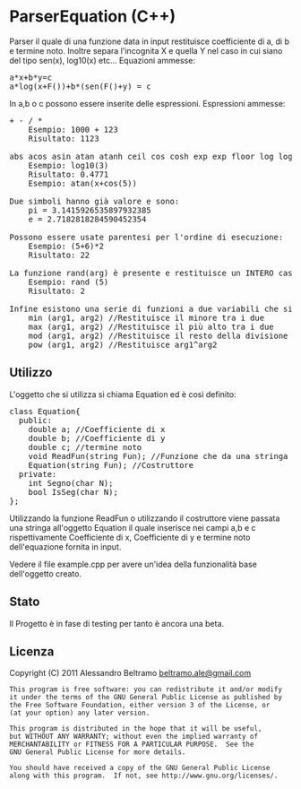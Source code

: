 ParserEquation (C++)
==========

Parser il quale di una funzione data in input restituisce coefficiente di a, di b e termine noto.
Inoltre separa l'incognita X e quella Y nel caso in cui siano del tipo sen(x), log10(x) etc...
Equazioni ammesse:
<pre>
a*x+b*y=c
a*log(x+F())+b*(sen(F()+y) = c
</pre>
In a,b o c possono essere inserite delle espressioni.
Espressioni ammesse:
<pre>
+ - / *
	Esempio: 1000 + 123
	Risultato: 1123

abs acos asin atan atanh ceil cos cosh exp exp floor log log10 sin sinh sqrt tan tanh
	Esempio: log10(3)
	Risultato: 0.4771
	Esempio: atan(x+cos(5))

Due simboli hanno gi&agrave; valore e sono:
	pi = 3.1415926535897932385
	e = 2.7182818284590452354

Possono essere usate parentesi per l'ordine di esecuzione:
	Esempio: (5+6)*2
	Risultato: 22
	
La funzione rand(arg) &egrave; presente e restituisce un INTERO casuale da 0 ad arg
	Esempio: rand (5)
	Risultato: 2
	
Infine esistono una serie di funzioni a due variabili che si possono utilizzare:
	min (arg1, arg2) //Restituisce il minore tra i due
	max (arg1, arg2) //Restituisce il pi&ugrave; alto tra i due
	mod (arg1, arg2) //Restituisce il resto della divisione tra i due
	pow (arg1, arg2) //Restituisce arg1^arg2
</pre>

Utilizzo
------

L'oggetto che si utilizza si chiama Equation ed &egrave; cos&igrave; definito:
<pre>
class Equation{  
  public:    
    double a; //Coefficiente di x
    double b; //Coefficiente di y
    double c; //termine noto
    void ReadFun(string Fun); //Funzione che da una stringa estrapola a,b e c
    Equation(string Fun); //Costruttore
  private:
    int Segno(char N);
    bool IsSeg(char N);
};
</pre>

Utilizzando la funzione ReadFun o utilizzando il costruttore viene passata una stringa all'oggetto Equation il quale inserisce nei campi a,b e c rispettivamente Coefficiente di x, Coefficiente di y e termine noto dell'equazione fornita in input.

Vedere il file example.cpp per avere un'idea della funzionalit&agrave; base dell'oggetto creato.

Stato
------

Il Progetto &egrave; in fase di testing per tanto &egrave; ancora una beta.

Licenza
-------
Copyright (C) 2011  Alessandro Beltramo <beltramo.ale@gmail.com>

    This program is free software: you can redistribute it and/or modify
    it under the terms of the GNU General Public License as published by
    the Free Software Foundation, either version 3 of the License, or
    (at your option) any later version.

    This program is distributed in the hope that it will be useful,
    but WITHOUT ANY WARRANTY; without even the implied warranty of
    MERCHANTABILITY or FITNESS FOR A PARTICULAR PURPOSE.  See the
    GNU General Public License for more details.

    You should have received a copy of the GNU General Public License
    along with this program.  If not, see http://www.gnu.org/licenses/.